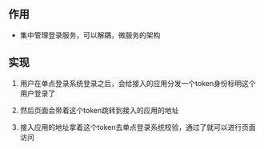 ## 作用

- 集中管理登录服务，可以解耦，微服务的架构

## 实现

1. 用户在单点登录系统登录之后，会给接入的应用分发一个token身份标明这个用户登录了

2. 然后页面会带着这个token跳转到接入的应用的地址
3. 接入应用的地址拿着这个token去单点登录系统校验，通过了就可以进行页面访问

